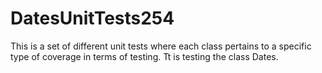 # DatesUnitTests254
This is a set of different unit tests where each class pertains to a specific type of coverage in terms of testing. Tt is testing the class Dates.
